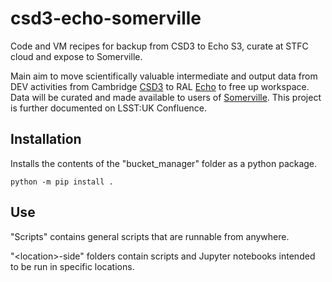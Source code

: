 # csd3-echo-somerville
Code and VM recipes for backup from CSD3 to Echo S3, curate at STFC cloud and expose to Somerville.

Main aim to move scientifically valuable intermediate and output data from DEV activities from Cambridge [CSD3](https://docs.hpc.cam.ac.uk/hpc/) to RAL [Echo](https://iopscience.iop.org/article/10.1088/1742-6596/898/6/062051/pdf) to free up workspace. Data will be curated and made available to users of [Somerville](https://www.ed.ac.uk/information-services/research-support/research-computing/ecdf). This project is further documented on LSST:UK Confluence.

## Installation
Installs the contents of the "bucket_manager" folder as a python package.
```shell
python -m pip install .
```

## Use
"Scripts" contains general scripts that are runnable from anywhere.

"\<location\>-side" folders contain scripts and Jupyter notebooks intended to be run in specific locations.

